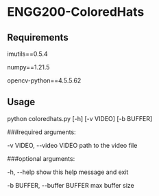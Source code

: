 # ENGG200-ColoredHats

## Requirements
imutils==0.5.4

numpy==1.21.5

opencv-python==4.5.5.62
## Usage
python coloredhats.py [-h] [-v VIDEO] [-b BUFFER]

###required arguments:

  -v VIDEO, --video VIDEO
                        path to the video file

###optional arguments:

  -h, --help            show this help message and exit



  -b BUFFER, --buffer BUFFER
                        max buffer size

